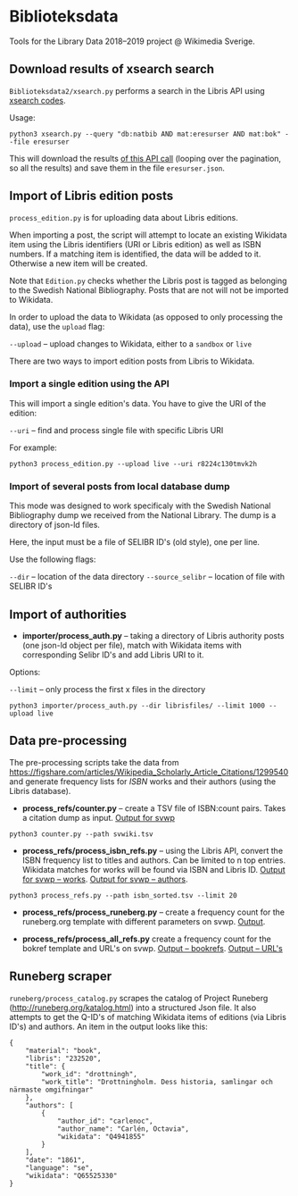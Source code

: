 # Biblioteksdata

Tools for the Library Data 2018–2019 project @ Wikimedia Sverige.

## Download results of xsearch search

`Biblioteksdata2/xsearch.py` performs a search in the Libris API using [xsearch codes](http://librishelp.libris.kb.se/help/search_codes_swe.jsp).

Usage:

```
python3 xsearch.py --query "db:natbib AND mat:eresurser AND mat:bok" --file eresurser
```

This will download the results [of this API call](http://libris.kb.se/xsearch?query=db:natbib%20AND%20mat:eresurser&format=json) (looping over the pagination, so all the results) and save them in the file `eresurser.json`.


## Import of Libris edition posts

`process_edition.py` is for uploading data about Libris editions.

When importing a post, the script will attempt to locate an existing Wikidata item using the Libris identifiers (URI or Libris edition) as well as ISBN numbers. If a matching item is identified, the data will be added to it. Otherwise a new item will be created.

Note that `Edition.py` checks whether the Libris post is tagged as belonging to the Swedish National Bibliography. Posts that are not will not be imported to Wikidata.

In order to upload the data to Wikidata (as opposed to only processing the data), use the `upload` flag:

`--upload` – upload changes to Wikidata, either to a `sandbox` or `live`

There are two ways to import edition posts from Libris to Wikidata.

### Import a single edition using the API

This will import a single edition's data. You have to give the URI of the edition:

`--uri` – find and process single file with specific Libris URI

For example:

```
python3 process_edition.py --upload live --uri r8224c130tmvk2h
```

### Import of several posts from local database dump

This mode was designed to work specificaly with the Swedish National Bibliography dump we received from the National Library. The dump is a directory of json-ld files.

Here, the input must be a file of SELIBR ID's (old style), one per line.

Use the following flags:

`--dir` – location of the data directory
`--source_selibr` – location of file with SELIBR ID's

## Import of authorities

* **importer/process_auth.py** – taking a directory of Libris authority posts (one json-ld object per file), match with Wikidata items with corresponding Selibr ID's and add Libris URI to it.

Options:

`--limit` – only process the first x files in the directory

```
python3 importer/process_auth.py --dir librisfiles/ --limit 1000 --upload live
```

## Data pre-processing

The pre-processing scripts take the data from https://figshare.com/articles/Wikipedia_Scholarly_Article_Citations/1299540 and generate frequency lists for *ISBN* works and their authors (using the Libris database).

* **process_refs/counter.py** – create a TSV file of ISBN:count pairs. Takes a citation dump as input. [Output for svwp](https://gist.github.com/Vesihiisi/4dae5b0b52c93cd7d94741acbf395754)

```
python3 counter.py --path svwiki.tsv
```

* **process_refs/process_isbn_refs.py** – using the Libris API, convert the ISBN frequency list to titles and authors. Can be limited to n top entries. Wikidata matches for works will be found via ISBN and Libris ID. [Output for svwp – works](https://gist.github.com/Vesihiisi/04ec2c73a774b7a33b48de62143fe62c). [Output for svwp – authors](https://gist.github.com/Vesihiisi/0dd90db206bbe86ad2f502781365fa28).

```
python3 process_refs.py --path isbn_sorted.tsv --limit 20
```

* **process_refs/process_runeberg.py** – create a frequency count for the runeberg.org template with different parameters on svwp. [Output](https://gist.github.com/Vesihiisi/4ed15b89a5a5c316398adea5b165625f).

* **process_refs/process_all_refs.py** create a frequency count for the bokref template and URL's on svwp. [Output – bookrefs](https://gist.github.com/Vesihiisi/400529978ad1757db9b096ff1ee6545a). [Output – URL's](https://gist.github.com/Vesihiisi/1a47ea5cbf1d8532f8a4469b74e9c121)

## Runeberg scraper
`runeberg/process_catalog.py` scrapes the catalog of Project Runeberg (http://runeberg.org/katalog.html) into a structured Json file. It also attempts to get the Q-ID's of matching Wikidata items of editions (via Libris ID's) and authors. An item in the output looks like this:

```
{
    "material": "book",
    "libris": "232520",
    "title": {
        "work_id": "drottningh",
        "work_title": "Drottningholm. Dess historia, samlingar och närmaste omgifningar"
    },
    "authors": [
        {
            "author_id": "carlenoc",
            "author_name": "Carlén, Octavia",
            "wikidata": "Q4941855"
        }
    ],
    "date": "1861",
    "language": "se",
    "wikidata": "Q65525330"
}
```